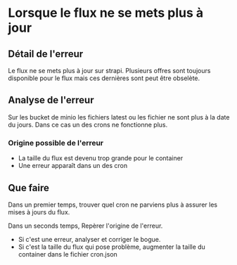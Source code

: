 # Lorsque le flux ne se mets plus à jour

## Détail de l'erreur

Le flux ne se mets plus à jour sur strapi. Plusieurs offres sont toujours disponible pour le flux mais ces dernières sont peut être obselète.

## Analyse de l'erreur

Sur les bucket de minio les fichiers latest ou les fichier ne sont plus à la date du jours. Dans ce cas un des crons ne fonctionne plus.

### Origine possible de l'erreur

 - La taille du flux est devenu trop grande pour le container
 - Une erreur apparaît dans un des cron

## Que faire

Dans un premier temps, trouver quel cron ne parviens plus à assurer les mises à jours du flux.

Dans un seconds temps, Repèrer l'origine de l'erreur.
  - Si c'est une erreur, analyser et corriger le bogue.
  - Si c'est la taille du flux qui pose problème, augmenter la taille du container dans le fichier cron.json

